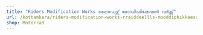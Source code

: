 ```yaml
---
title: "Riders Modification Works റൈഡേഴ്സ് മോഡിഫിക്കേഷൻ വർക്സ്"
url: /kottamkara/riders-modification-works-rraiddeellls-mooddiphikkeess-v-ks/
shop: Motorrad
---
```

